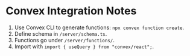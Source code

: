 # Convex Integration Notes

1. Use Convex CLI to generate functions: `npx convex function create`.
2. Define schema in `/server/schema.ts`.
3. Functions go under `/server/functions/`.
4. Import with `import { useQuery } from "convex/react";`.
